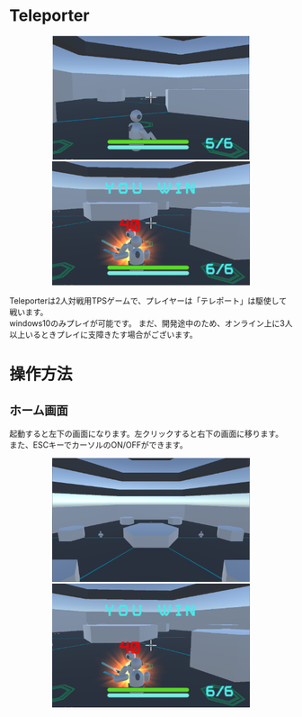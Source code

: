 # Teleporter
<p align="center">
  <img src="images/battle2.PNG" alt="Battle" height="220px">
  <img src="images/battle3.PNG" alt="Battle2" height="220px">
</p>

Teleporterは2人対戦用TPSゲームで、プレイヤーは「テレポート」は駆使して戦います。
<br>windows10のみプレイが可能です。
まだ、開発途中のため、オンライン上に3人以上いるときプレイに支障きたす場合がございます。

# 操作方法
## ホーム画面
起動すると左下の画面になります。左クリックすると右下の画面に移ります。  
また、ESCキーでカーソルのON/OFFができます。
<p align="center">
  <img src="images/title.PNG" alt="Battle" height="220px">
  <img src="images/battle3.PNG" alt="Battle2" height="220px">
</p>

